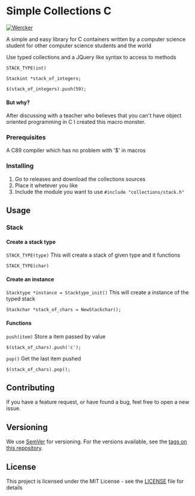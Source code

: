 # Simple Collections C

[![Wercker](https://img.shields.io/wercker/ci/wercker/docs.svg)]()

A simple and easy library for C containers written by a computer science student for other computer science students and the world

Use typed collections and a JQuery like syntax to access to methods
```
STACK_TYPE(int)

Stackint *stack_of_integers;

$(stack_of_integers).push(59);
```
#### But why?


After discussing with a teacher who believes that you can't have object oriented programming in C I created this macro monster.

### Prerequisites

A C89 compiler which has no problem with '$' in macros

### Installing

1. Go to releases and download the collections sources
2. Place it whetever you like
3. Include the module you want to use  ``#include "collections/stack.h"``

## Usage

### Stack

#### Create a stack type

``STACK_TYPE(type)`` This will create a stack of given type and it functions
```
STACK_TYPE(char)
```
#### Create an instance
``Stacktype *instance = Stacktype_init()`` This will create a instance of the typed stack
```
Stackchar *stack_of_chars = NewStackchar();
```
#### Functions
``push(item)`` Store a item passed by value
```
$(stack_of_chars).push('c');
```

``pop()`` Get the last item pushed
```
$(stack_of_chars).pop();
```

## Contributing

If you have a feature request, or have found a bug, feel free to open a new issue. 

## Versioning

We use [SemVer](http://semver.org/) for versioning. For the versions available, see the [tags on this repository](https://github.com/alfr3dosv/simple-collections-c/tags). 

## License

This project is licensed under the MIT License - see the [LICENSE](LICENSE) file for details